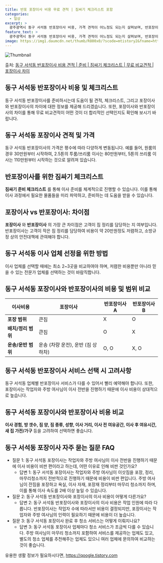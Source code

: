 ```yaml
---
title: 반포 포장이사 비용 무료 견적 | 짐싸기 체크리스트 포함
categories:
  - 일상
excerpt: >
  광주광역시 동구 서석동 반포장이사 비용, 가격 견적이 어느정도 되는지 살펴보며, 반포장이사를 준비함에 있어 짐싸기 준비 체크리스트가 무엇인지 보겠습니다. 마지막으로 포장이사와 차이점을 통해 무료 비교견적으로 어떤 것이 더 합리적인 선택인지 공유 드립니다.동구 서석동 포장이사 견적 샘플 보기 👈 클릭동구 서석동 포장이사 가격 살펴보기 👈 클릭동구 서석동 반포장이사 평균 이사 비용평수동구 서석동 평균 이사 비용원룸 이사9평 이하 (1톤)30만원~투룸/쓰리룸 이사16평 ~ 20평 (2.5톤)80만원~쓰리룸 이사21평 (5톤) ~110만원~우리집 무료 이사견적 받기 👈 클릭포장 vs 반포장: 극명한 차이점포장이사와 반포장이사의 가장 큰 차이점은 고객이 짐 정리를 담당하는 지 여부로, 포장이사는 전체 짐을 ..
feature_text: >
  광주광역시 동구 서석동 반포장이사 비용, 가격 견적이 어느정도 되는지 살펴보며, 반포장이사를 준비함에 있어 짐싸기 준비 체크리스트가 무엇인지 보겠습니다. 마지막으로 포장이사와 차이점을 통해 무료 비교견적으로 어떤 것이 더 합리적인 선택인지 공유 드립니다.동구 서석동 포장이사 견적 샘플 보기 👈 클릭동구 서석동 포장이사 가격 살펴보기 👈 클릭동구 서석동 반포장이사 평균 이사 비용평수동구 서석동 평균 이사 비용원룸 이사9평 이하 (1톤)30만원~투룸/쓰리룸 이사16평 ~ 20평 (2.5톤)80만원~쓰리룸 이사21평 (5톤) ~110만원~우리집 무료 이사견적 받기 👈 클릭포장 vs 반포장: 극명한 차이점포장이사와 반포장이사의 가장 큰 차이점은 고객이 짐 정리를 담당하는 지 여부로, 포장이사는 전체 짐을 ..
image: https://img1.daumcdn.net/thumb/R800x0/?scode=mtistory2&fname=https%3A%2F%2Fblog.kakaocdn.net%2Fdn%2FIBnAe%2FbtsHa2pJGyE%2FGOkFjVCr2e4Eg7crKDGykK%2Fimg.webp
---
```


![Thumbnail](https://img1.daumcdn.net/thumb/R800x0/?scode=mtistory2&fname=https%3A%2F%2Fblog.kakaocdn.net%2Fdn%2FIBnAe%2FbtsHa2pJGyE%2FGOkFjVCr2e4Eg7crKDGykK%2Fimg.webp)

<p>출처: <a href="https://qoogle.tistory.com/9534" rel="dofollow">동구 서석동 반포장이사 비용 견적 | 준비 | 짐싸기 체크리스트 | 무료 비교견적 | 포장이사 차이</a> </p>

## 동구 서석동 반포장이사 비용 및 체크리스트

동구 서석동 반포장이사를 준비하시는데 도움이 될 견적, 체크리스트, 그리고 포장이사와 반포장이사의 차이에 대한 정보를 제공해 드리겠습니다.
또한, 포장이사와 반포장이사의 차이를 통해 무료 비교견적이 어떤 것이 더 합리적인 선택인지도 확인해 보시기 바랍니다.

## **동구 서석동 포장이사 견적 및 가격**

동구 서석동 반포장이사의 가격은 평수에 따라 다양하게 변동됩니다. 예를 들어, 원룸의 경우 30만원부터 시작하여, 2.5톤의 투룸/쓰리룸
이사는 80만원부터, 5톤의 쓰리룸 이사는 110만원부터 시작하는 것으로 알려져 있습니다.

## **반포장이사를 위한 짐싸기 체크리스트**

**짐싸기 준비 체크리스트** 를 통해 이사 준비를 체계적으로 진행할 수 있습니다. 이를 통해 이사 과정에서 필요한 물품들을 미리 파악하고,
준비하는 데 도움을 받을 수 있습니다.

## **포장이사 vs 반포장이사: 차이점**

**포장이사** 와 **반포장이사** 의 가장 큰 차이점은 고객이 짐 정리를 담당하는 지 여부입니다. 반포장이사는 고객이 작은 짐 정리를
담당하여 비용이 약 20만원정도 저렴하고, 소방규정 상의 안전대책에 관여해야 합니다.

## **동구 서석동 이사 업체 선정을 위한 방법**

이사 업체를 선택할 때에는 최소 2~3곳을 비교하여야 하며, 저렴한 비용뿐만 아니라 믿을 수 있는 전문가 업체를 선택하는 것이 바람직합니다.

## **동구 서석동 포장이사와 반포장이사의 비용 및 범위 비교**

**이사비용** | **포장이사** | **반포장이사 A** | **반포장이사 B**  
---|---|---|---  
**포장 범위** | 큰짐 | X | O  
**배치/정리 범위** | 큰짐 | O | X  
**운송/운반 범위** | 운송 (차량 운전), 운반 (짐 상하차) | O, O | X, O  
  
## **동구 서석동 반포장이사 서비스 선택 시 고려사항**

동구 서석동 업체별 반포장이사 서비스가 다를 수 있어서 빨리 예약해야 합니다. 또한, 포장이사는 작업자와 주방 여사님이 이사 전반을 진행하기
때문에 이사 비용이 상대적으로 높습니다.

## **동구 서석동 포장이사와 반포장이사 비용 비교**

**이사 경험, 방 갯수, 짐 양, 짐 종류, 성향, 이사 거리, 이사 전 여유공간, 이사 후 여유시간, 새 집 가전/가구** 등을 고려하여
선택하면 좋습니다.

## **동구 서석동 포장이사 자주 묻는 질문 FAQ**

  * 질문 1: 동구 서석동 포장이사는 작업자와 주방 여사님이 이사 전반을 진행하기 때문에 이사 비용이 비싼 편이라고 하는데, 어떤 이유로 인해 비싼 것인가요? 
    * 답변 1: 동구 서석동 포장이사는 작업자와 주방 여사님이 이삿짐을 포장, 정리, 마무리청소까지 전반적으로 진행하기 때문에 비용이 비싼 편입니다. 주방 여사님이 잔짐을 포장하고 욕실, 이사 자재, 포장재 정리부터 마무리 청소까지 하며, 이를 통해 이사 속도를 2배 이상 높일 수 있습니다.
  * 질문 2: 동구 서석동 반포장이사와 포장이사의 이사 비용이 어떻게 다른가요? 
    * 답변 2: 동구 서석동 반포장이사와 포장이사의 이사 비용은 작업 인원에 따라 다릅니다. 반포장이사는 작업자 수에 따라서만 비용이 결정되지만, 포장이사는 작업자와 주방 여사님의 인력이 필요하기 때문에 비용이 더 높습니다.
  * 질문 3: 동구 서석동 포장이사 완료 후 청소 서비스는 어떻게 이뤄지나요? 
    * 답변 3: 동구 서석동 포장이사 업체마다 청소 서비스가 조금씩 다를 수 있습니다. 주방 여사님이 마무리 청소까지 포함하여 서비스를 제공하는 업체도 있고, 별도의 청소 업체를 추천해주는 업체도 있으니 여러 업체에 문의하여 비교하는 것이 좋습니다.

 

유용한 생활 정보가 필요하시다면, <a href="https://qoogle.tistory.com" rel="dofollow">https://qoogle.tistory.com</a>


